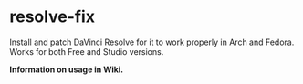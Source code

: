# resolve-fix
Install and patch DaVinci Resolve for it to work properly in Arch and Fedora. Works for both Free and Studio versions. 

**Information on usage in Wiki.**
